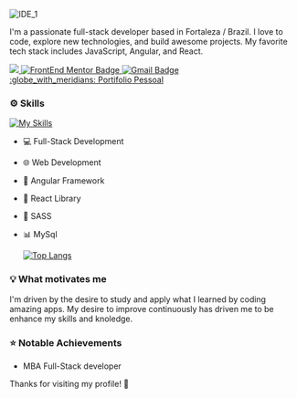 
![IDE_1](https://github.com/EduardoLimaCastro/EduardoLimaCastro/assets/139716506/63ec0955-bdc5-4e66-a70d-14b76bfc4a38)

I'm a passionate full-stack developer based in Fortaleza / Brazil. I love to code, explore new technologies, and build awesome projects. My favorite tech stack includes JavaScript, Angular, and React.

<a href="https://www.linkedin.com/in/eduardo-lima-castro/" target="_blank">
<img src="https://img.shields.io/badge/Linkedin-%231DA1F2.svg?style=for-the-badge&logo=Linkedin&logoColor=white">
</a>
<a href = "https://www.frontendmentor.io/profile/EduardoLimaCastro" target="_blank">
  <img src="https://img.shields.io/badge/Frontend_Mentor-black?style=for-the-badge&logo=frontendmentor&logoColor=aqua" alt="FrontEnd Mentor Badge">
</a>
<a href = "mailto:eduardo.alencar.castro@gmail.com" target="_blank">
  <img src="https://img.shields.io/badge/-Gmail-critical?style=for-the-badge&logo=gmail&logoColor=white" target="_blank" alt="Gmail Badge">
</a>
</br>
<a href = "https://www.eduardocastro.site/" target="_blank">
  :globe_with_meridians: Portifolio Pessoal
</a>


### :gear: Skills
[![My Skills](https://skills.thijs.gg/icons?i=js,html,css,angular,react,ts,sass,git,nodejs,mongodb,mysql,java,figma)](https://skills.thijs.gg)

- 💻 Full-Stack Development
- 🌐 Web Development
- 📱 Angular Framework
- 🚀 React Library
- 🤖 SASS
- 📊 MySql

  [![Top Langs](https://github-readme-stats.vercel.app/api/top-langs/?username=EduardoLimaCastro&theme=radical)](https://github.com/EduardoLimaCastro/github-readme-stats)
  
### :bulb: What motivates me
I'm driven by the desire to study and apply what I learned by coding amazing apps. My desire to improve continuously has driven me to be enhance my skills and knoledge.

### :star: Notable Achievements
- MBA Full-Stack developer

Thanks for visiting my profile! 🚀
